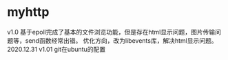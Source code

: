# myhttp
v1.0 基于epoll完成了基本的文件浏览功能，但是存在html显示问题，图片传输问题等，send函数经常出错。
  优化方向，改为libevents库，解决html显示问题。
  2020.12.31
v1.01 git在ubuntu的配置
